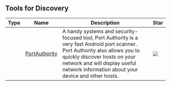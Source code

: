 
## Tools for Discovery

| Type | Name | Description | Star |
| --- | --- | --- | --- |
||[PortAuthority](https://github.com/aaronjwood/PortAuthority)|A handy systems and security-focused tool, Port Authority is a very fast Android port scanner. Port Authority also allows you to quickly discover hosts on your network and will display useful network information about your device and other hosts.|![](https://img.shields.io/github/stars/aaronjwood/PortAuthority?label=%20)|

